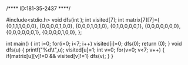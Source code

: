 /****
ID:181-35-2437
****/

#include<stdio.h>
void dfs(int );
int visited[7];
int matrix[7][7]={
    {0,1,1,1,0,0,0},
    {0,0,0,0,1,0,0},
    {0,0,0,1,0,1,0},
    {0,1,0,0,0,0,1},
    {0,0,0,0,0,0,0},
    {0,0,0,0,0,0,1},
    {0,0,0,0,1,0,0},
};

int main()
{
    int i=0;
    for(i=0; i<7; i++)
        visited[i]=0;
    dfs(0);
    return (0);
}
void dfs(u)
{
    printf("%d\t",u);
    visited[u]=1;
    int v=0;
    for(v=0; v<7; v++)
    {
        if(matrix[u][v]!=0 && visited[v]!=1)
            dfs(v);
    }
}
